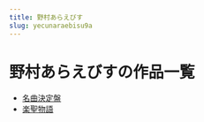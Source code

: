 ```yaml
---
title: 野村あらえびす
slug: yecunaraebisu9a
---
```


# 野村あらえびすの作品一覧

- [名曲決定盤](mingqujuedingpan33)
- [楽聖物語](leshengwuyub2)
